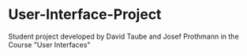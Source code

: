 # User-Interface-Project
Student project developed by David Taube and Josef Prothmann in the Course "User Interfaces"
